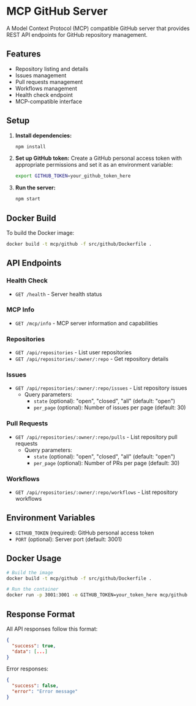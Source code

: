 # MCP GitHub Server

A Model Context Protocol (MCP) compatible GitHub server that provides REST API endpoints for GitHub repository management.

## Features

- Repository listing and details
- Issues management
- Pull requests management
- Workflows management
- Health check endpoint
- MCP-compatible interface

## Setup

1. **Install dependencies:**
   ```bash
   npm install
   ```

2. **Set up GitHub token:**
   Create a GitHub personal access token with appropriate permissions and set it as an environment variable:
   ```bash
   export GITHUB_TOKEN=your_github_token_here
   ```

3. **Run the server:**
   ```bash
   npm start
   ```

## Docker Build

To build the Docker image:

```bash
docker build -t mcp/github -f src/github/Dockerfile .
```

## API Endpoints

### Health Check
- `GET /health` - Server health status

### MCP Info
- `GET /mcp/info` - MCP server information and capabilities

### Repositories
- `GET /api/repositories` - List user repositories
- `GET /api/repositories/:owner/:repo` - Get repository details

### Issues
- `GET /api/repositories/:owner/:repo/issues` - List repository issues
  - Query parameters:
    - `state` (optional): "open", "closed", "all" (default: "open")
    - `per_page` (optional): Number of issues per page (default: 30)

### Pull Requests
- `GET /api/repositories/:owner/:repo/pulls` - List repository pull requests
  - Query parameters:
    - `state` (optional): "open", "closed", "all" (default: "open")
    - `per_page` (optional): Number of PRs per page (default: 30)

### Workflows
- `GET /api/repositories/:owner/:repo/workflows` - List repository workflows

## Environment Variables

- `GITHUB_TOKEN` (required): GitHub personal access token
- `PORT` (optional): Server port (default: 3001)

## Docker Usage

```bash
# Build the image
docker build -t mcp/github -f src/github/Dockerfile .

# Run the container
docker run -p 3001:3001 -e GITHUB_TOKEN=your_token_here mcp/github
```

## Response Format

All API responses follow this format:

```json
{
  "success": true,
  "data": [...]
}
```

Error responses:

```json
{
  "success": false,
  "error": "Error message"
}
```
